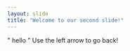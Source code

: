 ```yaml
---
layout: slide
title: "Welcome to our second slide!"
---
```

" hello "
Use the left arrow to go back!
